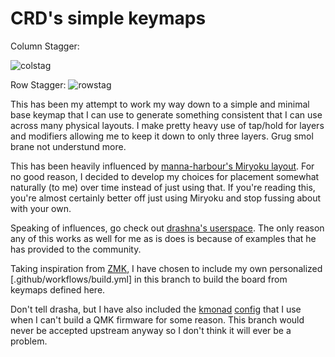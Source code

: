 # CRD's simple keymaps

Column Stagger:

![colstag](https://i.imgur.com/kGldbCb.png)

Row Stagger:
![rowstag](https://i.imgur.com/xdc3RWP.png)

This has been my attempt to work my way down to a simple and minimal base keymap that I can use to generate something
consistent that I can use across many physical layouts. I make pretty heavy use of tap/hold for layers and modifiers
allowing me to keep it down to only three layers. Grug smol brane not understund more.

This has been heavily influenced by [manna-harbour's Miryoku layout](https://github.com/manna-harbour/miryoku/). For no
good reason, I decided to develop my choices for placement somewhat naturally (to me) over time instead of just using
that. If you're reading this, you're almost certainly better off just using Miryoku and stop fussing about with your
own.

Speaking of influences, go check out [drashna's userspace](https://github.com/qmk/qmk_firmware/tree/master/users/drashna).
The only reason any of this works as well for me as is does is because of examples that he has provided to the community.

Taking inspiration from [ZMK](https://zmk.dev/docs/user-setup#summary), I have chosen to include my own personalized
[.github/workflows/build.yml] in this branch to build the board from keymaps defined here.

Don't tell drasha, but I have also included the [kmonad](https://github.com/kmonad/kmonad) [config](./config.kbd) that I
use when I can't build a QMK firmware for some reason. This branch would never be accepted upstream anyway so I don't
think it will ever be a problem.